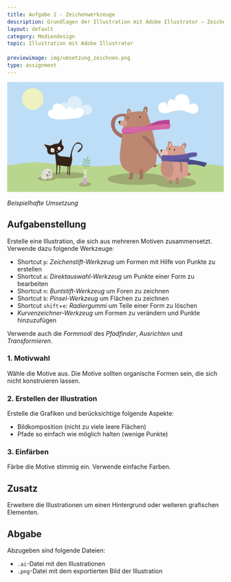 ```yaml
---
title: Aufgabe 2 - Zeichenwerkzeuge
description: Grundlagen der Illustration mit Adobe Illustrator – Zeichenwerkzeuge - Aufgabe
layout: default
category: Mediendesign
topic: Illustration mit Adobe Illustrator

previewimage: img/umsetzung_zeichnen.png
type: assignment
---
```



![Beispielhafte Umsetzung](./img/umsetzung_zeichnen.png)

_Beispielhafte Umsetzung_


## Aufgabenstellung

Erstelle eine Illustration, die sich aus mehreren Motiven zusammensetzt. Verwende dazu folgende Werkzeuge: 

- Shortcut `p`: _Zeichenstift-Werkzeug_ um Formen mit Hilfe von Punkte zu erstellen
- Shortcut `a`: _Direktauswahl-Werkzeug_ um Punkte einer Form zu bearbeiten 
- Shortcut `n`: _Buntstift-Werkzeug_ um Foren zu zeichnen
- Shortcut `b`: _Pinsel-Werkzeug_ um Flächen zu zeichnen
- Shortcut `shift`+`e`: _Radiergummi_ um Teile einer Form zu löschen
- _Kurvenzeichner-Werkzeug_ um Formen zu verändern und Punkte hinzuzufügen

Verwende auch die _Formmodi_ des _Pfadfinder_, _Ausrichten_ und _Transformieren_.

### 1. Motivwahl
Wähle die Motive aus. Die Motive sollten organische Formen sein, die sich nicht konstruieren lassen.

### 2. Erstellen der Illustration
Erstelle die Grafiken und berücksichtige folgende Aspekte:
- Bildkomposition (nicht zu viele leere Flächen)
- Pfade so einfach wie möglich halten (wenige Punkte)

### 3. Einfärben
Färbe die Motive stimmig ein. Verwende einfache Farben.

## Zusatz
Erweitere die Illustrationen um einen Hintergrund oder weiteren grafischen Elementen.

## Abgabe
Abzugeben sind folgende Dateien:
- `.ai`-Datei mit den Illustrationen
- `.png`-Datei mit dem exportierten Bild der Illustration
